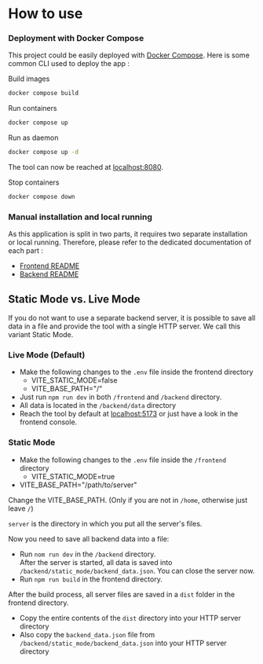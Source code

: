 # How to use

### Deployment with Docker Compose

This project could be easily deployed with [Docker Compose](https://docs.docker.com/compose/). Here is some common CLI used to deploy the app :

Build images

```sh
docker compose build
```

Run containers

```sh
docker compose up
```

Run as daemon

```sh
docker compose up -d
```

The tool can now be reached at [localhost:8080](http://localhost:8080/).

Stop containers

```sh
docker compose down
```


### Manual installation and local running

As this application is split in two parts, it requires two separate installation or local running. Therefore, please refer to the dedicated documentation of each part :

-   [Frontend README](/frontend/README.md)
-   [Backend README](/backend/README.md)


## Static Mode vs. Live Mode
If you do not want to use a separate backend server, 
it is possible to save all data in a file and provide 
the tool with a single HTTP server. 
We call this variant Static Mode.

### Live Mode (Default)
- Make the following changes to the `.env` file inside the frontend directory
    - VITE_STATIC_MODE=false
    - VITE_BASE_PATH="/"
- Just run `npm run dev` in both `/frontend` and `/backend` directory.
- All data is located in the `/backend/data` directory
- Reach the tool by default at [localhost:5173](http://localhost:5173/) or just have a look in the frontend console.

### Static Mode
- Make the following changes to the `.env` file inside the `/frontend` directory
    - VITE_STATIC_MODE=true
-   VITE_BASE_PATH="/path/to/server"

Change the VITE_BASE_PATH. (Only if you are not in `/home`, otherwise just leave `/`)

`server` is the directory in which you put all the server's files.

Now you need to save all backend data into a file:

- Run `nom run dev` in the `/backend` directory.  
After the server is started, all data is saved into `/backend/static_mode/backend_data.json`. You can close the server now.
- Run `npm run build` in the frontend directory.

After the build process, all server files are saved in a `dist` folder in the frontend directory.

- Copy the entire contents of the `dist` directory into your HTTP server directory
- Also copy the `backend_data.json` file from `/backend/static_mode/backend_data.json` into your HTTP server directory



